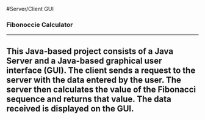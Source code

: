 #Server/Client GUI
### Fibonoccie Calculator
---
This Java-based project consists of a Java Server and a Java-based graphical user interface (GUI).
The client sends a request to the server with the data entered by the user. The server then calculates
the value of the Fibonacci sequence and returns that value. The data received is displayed on the GUI. 
---
